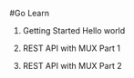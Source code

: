 #Go Learn

01. Getting Started
    Hello world


001. REST API with MUX Part 1
002. REST API with MUX Part 2    
